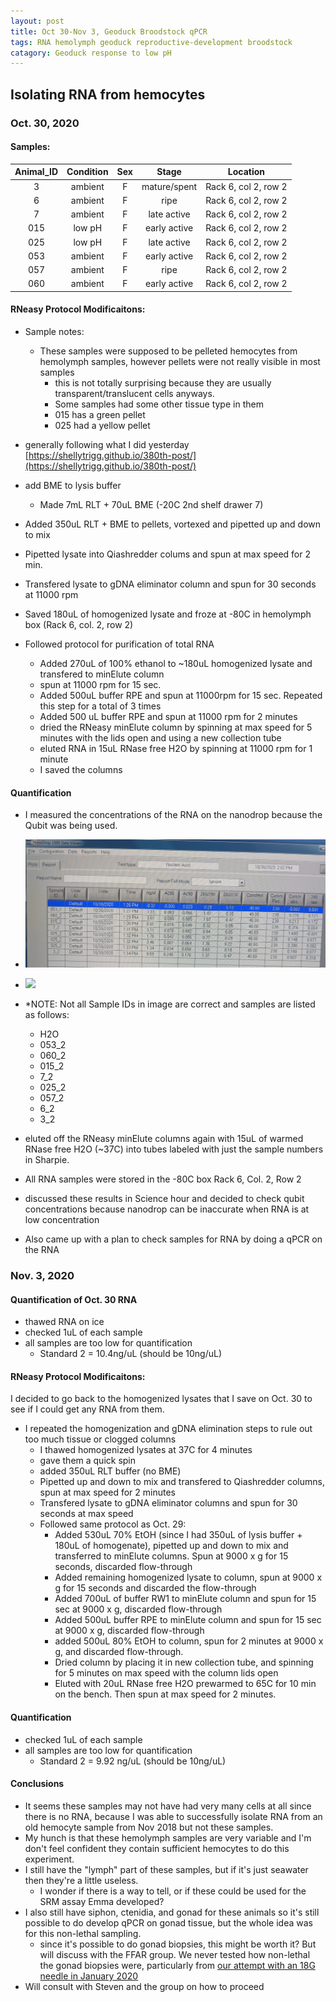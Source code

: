 ```yaml
---
layout: post
title: Oct 30-Nov 3, Geoduck Broodstock qPCR
tags: RNA hemolymph geoduck reproductive-development broodstock
catagory: Geoduck response to low pH 
---
```


## Isolating RNA from hemocytes

### Oct. 30, 2020

#### Samples:

**Animal\_ID**|**Condition**|**Sex**|**Stage**|**Location**
:-----:|:-----:|:-----:|:-----:|:-----:
3|ambient|F|mature/spent|Rack 6, col 2, row 2
6|ambient|F|ripe|Rack 6, col 2, row 2
7|ambient|F|late active|Rack 6, col 2, row 2
015|low pH|F|early active|Rack 6, col 2, row 2
025|low pH|F|late active|Rack 6, col 2, row 2
053|ambient|F|early active|Rack 6, col 2, row 2
057|ambient|F|ripe|Rack 6, col 2, row 2
060|ambient|F|early active|Rack 6, col 2, row 2

#### RNeasy Protocol Modificaitons:
- Sample notes:
	- These samples were supposed to be pelleted hemocytes from hemolymph samples, however pellets were not really visible in most samples
		- this is not totally surprising because they are usually transparent/translucent cells anyways. 
		- Some samples had some other tissue type in them
		- 015 has a green pellet
		- 025 had a yellow pellet 

- generally following what I did yesterday [https://shellytrigg.github.io/380th-post/](https://shellytrigg.github.io/380th-post/)
- add BME to lysis buffer
	- Made 7mL RLT + 70uL BME (-20C 2nd shelf drawer 7) 

- Added 350uL RLT + BME to pellets, vortexed and pipetted up and down to mix
- Pipetted lysate into Qiashredder colums and spun at max speed for 2 min.
- Transfered lysate to gDNA eliminator column and spun for 30 seconds at 11000 rpm
- Saved 180uL of homogenized lysate and froze at -80C in hemolymph box (Rack 6, col. 2, row 2)
- Followed protocol for purification of total RNA
	- Added 270uL of 100% ethanol to ~180uL homogenized lysate and transfered to minElute column
	- spun at 11000 rpm for 15 sec.
	- Added 500uL buffer RPE and spun at 11000rpm for 15 sec. Repeated this step for a total of 3 times
	- Added 500 uL buffer RPE and spun at 11000 rpm for 2 minutes
	- dried the RNeasy minElute column by spinning at max speed for 5 minutes with the lids open and using a new collection tube
	- eluted RNA in 15uL RNase free H2O by spinning at 11000 rpm for 1 minute
	- I saved the columns

#### Quantification
- I measured the concentrations of the RNA on the nanodrop because the Qubit was being used. 
- [![](https://raw.githubusercontent.com/shellytrigg/paper-GeoduckReproDev_pH/master/analyses/qPCR/img/PXL_20201030_210236696.jpg)](https://raw.githubusercontent.com/shellytrigg/paper-GeoduckReproDev_pH/master/analyses/qPCR/img/PXL_20201030_210236696.jpg)
- [![](https://raw.githubusercontent.com/shellytrigg/paper-GeoduckReproDev_pH/master/analyses/qPCR/img/PXL_20201030_210250724.jpg)](https://raw.githubusercontent.com/shellytrigg/paper-GeoduckReproDev_pH/master/analyses/qPCR/img/PXL_20201030_210250724.jpg)
- *NOTE: Not all Sample IDs in image are correct and samples are listed as follows:
	- H2O
	- 053_2
	- 060_2
	- 015_2
	- 7_2
	- 025_2
	- 057_2
	- 6_2
	- 3_2

- eluted off the RNeasy minElute columns again with 15uL of warmed RNase free H2O (~37C) into tubes labeled with just the sample numbers in Sharpie. 
- All RNA samples were stored in the -80C box Rack 6, Col. 2, Row 2
- discussed these results in Science hour and decided to check qubit concentrations because nanodrop can be inaccurate when RNA is at low concentration
- Also came up with a plan to check samples for RNA by doing a qPCR on the RNA

### Nov. 3, 2020
#### Quantification of Oct. 30 RNA
- thawed RNA on ice
- checked 1uL of each sample
- all samples are too low for quantification
	- Standard 2 = 10.4ng/uL (should be 10ng/uL)

#### RNeasy Protocol Modificaitons:
I decided to go back to the homogenized lysates that I save on Oct. 30 to see if I could get any RNA from them.

- I repeated the homogenization and gDNA elimination steps to rule out too much tissue or clogged columns
	- I thawed homogenized lysates at 37C for 4 minutes
	- gave them a quick spin
	- added 350uL RLT buffer (no BME)
	- Pipetted up and down to mix and transfered to Qiashredder columns, spun at max speed for 2 minutes
	- Transfered lysate to gDNA eliminator columns and spun for 30 seconds at max speed
	- Followed same protocol as Oct. 29:
		- Added 530uL 70% EtOH (since I had 350uL of lysis buffer + 180uL of homogenate), pipetted up and down to mix and transferred to minElute columns. Spun at 9000 x g for 15 seconds, discarded flow-through
		- Added remaining homogenized lysate to column, spun at 9000 x g for 15 seconds and discarded the flow-through
		- Added 700uL of buffer RW1 to minElute column and spun for 15 sec at 9000 x g, discarded flow-through
		- Added 500uL buffer RPE to minElute column and spun for 15 sec at 9000 x g, discarded flow-through
		- added 500uL 80% EtOH to column, spun for 2 minutes at 9000 x g, and discarded flow-through. 
		- Dried column by placing it in new collection tube, and spinning for 5 minutes on max speed with the column lids open
		- Eluted with 20uL RNase free H2O prewarmed to 65C for 10 min on the bench. Then spun at max speed for 2 minutes. 

#### Quantification 
- checked 1uL of each sample
- all samples are too low for quantification
	- Standard 2 = 9.92 ng/uL (should be 10ng/uL)

#### Conclusions
- It seems these samples may not have had very many cells at all since there is no RNA, because I was able to successfully isolate RNA from an old hemocyte sample from Nov 2018 but not these samples. 
- My hunch is that these hemolymph samples are very variable and I'm don't feel confident they contain sufficient hemocytes to do this experiment. 
- I still have the "lymph" part of these samples, but if it's just seawater then  they're a little useless.
	- I wonder if there is a way to tell, or if these could be used for the SRM assay Emma developed? 
- I also still have siphon, ctenidia, and gonad for these animals so it's still possible to do develop qPCR on gonad tissue, but the whole idea was for this non-lethal sampling. 
	- since it's possible to do gonad biopsies, this might be worth it? But will discuss with the FFAR group. We never tested how non-lethal the gonad biopsies were, particularly from [our attempt with an 18G needle in January 2020](https://shellytrigg.github.io/225th-post/) 
- Will consult with Steven and the group on how to proceed 
 


